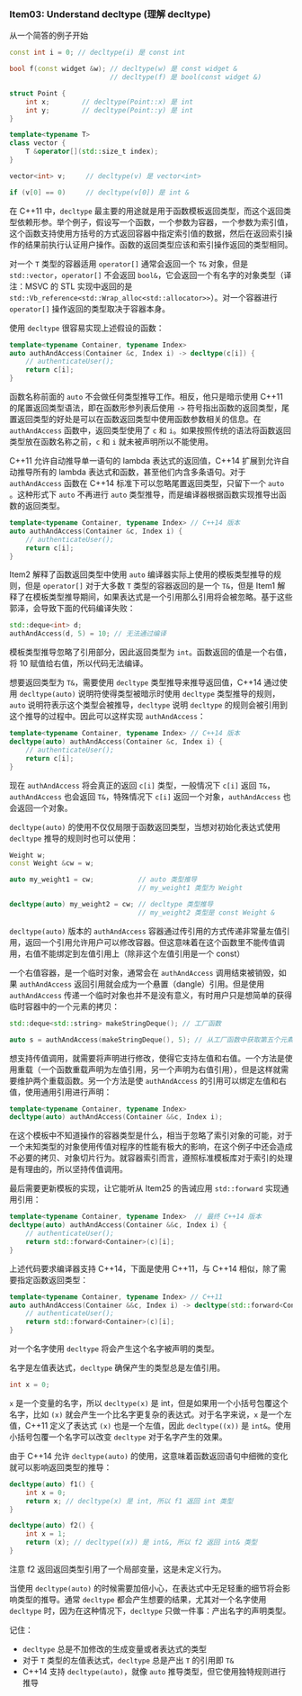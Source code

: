 ### Item03: Understand decltype (理解 decltype)

从一个简答的例子开始

```cpp
const int i = 0; // decltype(i) 是 const int

bool f(const widget &w); // decltype(w) 是 const widget &
                         // decltype(f) 是 bool(const widget &)

struct Point {
    int x;        // decltype(Point::x) 是 int
    int y;        // decltype(Point::y) 是 int
}

template<typename T>
class vector {
    T &operator[](std::size_t index);
}

vector<int> v;     // decltype(v) 是 vector<int>

if (v[0] == 0)     // decltype(v[0]) 是 int &
```

在 C++11 中，`decltype` 最主要的用途就是用于函数模板返回类型，而这个返回类型依赖形参。举个例子，假设写一个函数，一个参数为容器，一个参数为索引值，这个函数支持使用方括号的方式返回容器中指定索引值的数据，然后在返回索引操作的结果前执行认证用户操作。函数的返回类型应该和索引操作返回的类型相同。

对一个 `T` 类型的容器适用 `operator[]` 通常会返回一个 `T&` 对象，但是 `std::vector`，`operator[]` 不会返回 `bool&`，它会返回一个有名字的对象类型（译注：MSVC 的 STL 实现中返回的是 `std::Vb_reference<std::Wrap_alloc<std::allocator>>`）。对一个容器进行 `operator[]` 操作返回的类型取决于容器本身。

使用 `decltype` 很容易实现上述假设的函数：

```cpp
template<typename Container, typename Index>
auto authAndAccess(Container &c, Index i) -> decltype(c[i]) {
    // authenticateUser();
    return c[i];
}
```

函数名称前面的 `auto` 不会做任何类型推导工作。相反，他只是暗示使用 C++11 的尾置返回类型语法，即在函数形参列表后使用 `->` 符号指出函数的返回类型，尾置返回类型的好处是可以在函数返回类型中使用函数参数相关的信息。在 `authAndAccess` 函数中，返回类型使用了 `c` 和 `i`。如果按照传统的语法将函数返回类型放在函数名称之前，`c` 和 `i` 就未被声明所以不能使用。

C++11 允许自动推导单一语句的 lambda 表达式的返回值，C++14 扩展到允许自动推导所有的 lambda 表达式和函数，甚至他们内含多条语句。对于 `authAndAccess` 函数在 C++14 标准下可以忽略尾置返回类型，只留下一个 `auto` 。这种形式下 `auto` 不再进行 `auto` 类型推导，而是编译器根据函数实现推导出函数的返回类型。

```cpp
template<typename Container, typename Index> // C++14 版本
auto authAndAccess(Container &c, Index i) {
    // authenticateUser();
    return c[i];
}
```

Item2 解释了函数返回类型中使用 `auto` 编译器实际上使用的模板类型推导的规则，但是 `operator[]` 对于大多数 `T` 类型的容器返回的是一个 `T&`，但是 Item1 解释了在模板类型推导期间，如果表达式是一个引用那么引用将会被忽略。基于这些郭泽，会导致下面的代码编译失败：

```cpp
std::deque<int> d;
authAndAccess(d, 5) = 10; // 无法通过编译
```

模板类型推导忽略了引用部分，因此返回类型为 `int`。函数返回的值是一个右值，将 10 赋值给右值，所以代码无法编译。

想要返回类型为 `T&`，需要使用 `decltype` 类型推导来推导返回值，C++14 通过使用 `decltype(auto)` 说明符使得类型被暗示时使用 `decltype` 类型推导的规则，`auto` 说明符表示这个类型会被推导，`decltype` 说明 `decltype` 的规则会被引用到这个推导的过程中。因此可以这样实现 `authAndAccess`：

```cpp
template<typename Container, typename Index> // C++14 版本
decltype(auto) authAndAccess(Container &c, Index i) {
    // authenticateUser();
    return c[i];
}
```

现在 `authAndAccess` 将会真正的返回 `c[i]` 类型，一般情况下 `c[i]` 返回 `T&`，`authAndAccess` 也会返回 `T&`，特殊情况下 `c[i]` 返回一个对象，`authAndAccess` 也会返回一个对象。

`decltype(auto)` 的使用不仅仅局限于函数返回类型，当想对初始化表达式使用 `decltype` 推导的规则时也可以使用：

```cpp
Weight w;
const Weight &cw = w;

auto my_weight1 = cw;           // auto 类型推导
                                // my_weight1 类型为 Weight

decltype(auto) my_weight2 = cw; // decltype 类型推导
                                // my_weight2 类型是 const Weight &
```

 `decltype(auto)` 版本的 `authAndAccess` 容器通过传引用的方式传递非常量左值引用，返回一个引用允许用户可以修改容器。但这意味着在这个函数里不能传值调用，右值不能绑定到左值引用上（除非这个左值引用是一个 const）

一个右值容器，是一个临时对象，通常会在 `authAndAccess` 调用结束被销毁，如果 `authAndAccess` 返回引用就会成为一个悬置（dangle）引用。但是使用 `authAndAccess` 传递一个临时对象也并不是没有意义，有时用户只是想简单的获得临时容器中的一个元素的拷贝：

```cpp
std::deque<std::string> makeStringDeque(); // 工厂函数

auto s = authAndAccess(makeStringDeque(), 5); // 从工厂函数中获取第五个元素的拷贝并返回
```

想支持传值调用，就需要将声明进行修改，使得它支持左值和右值。一个方法是使用重载（一个函数重载声明为左值引用，另一个声明为右值引用），但是这样就需要维护两个重载函数。另一个方法是使 `authAndAccess` 的引用可以绑定左值和右值，使用通用引用进行声明：

```cpp
template<typename Container, typename Index>
decltype(auto) authAndAccess(Container &&c, Index i);
```

在这个模板中不知道操作的容器类型是什么，相当于忽略了索引对象的可能，对于一个未知类型的对象使用传值对程序的性能有极大的影响，在这个例子中还会造成不必要的拷贝、对象切片行为。就容器索引而言，遵照标准模板库对于索引的处理是有理由的，所以坚持传值调用。

最后需要更新模板的实现，让它能听从 Item25 的告诫应用 `std::forward` 实现通用引用：

```cpp
template<typename Container, typename Index>  // 最终 C++14 版本
decltype(auto) authAndAccess(Container &&c, Index i) {
    // authenticateUser();
    return std::forward<Container>(c)[i];
}
```

上述代码要求编译器支持 C++14，下面是使用 C++11，与 C++14 相似，除了需要指定函数返回类型：

```cpp
template<typename Container, typename Index> // C++11
auto authAndAccess(Container &&c, Index i) -> decltype(std::forward<Container>(c)[i]) {
    // authenticateUser();
    return std::forward<Container>(c)[i];
}
```

对一个名字使用 `decltype` 将会产生这个名字被声明的类型。

名字是左值表达式，`decltype` 确保产生的类型总是左值引用。

```cpp
int x = 0;
```

`x` 是一个变量的名字，所以 `decltype(x)` 是 int，但是如果用一个小括号包覆这个名字，比如 `(x)` 就会产生一个比名字更复杂的表达式。对于名字来说，`x` 是一个左值，C++11 定义了表达式 `(x)` 也是一个左值，因此 `decltype((x))` 是 `int&`。使用小括号包覆一个名字可以改变 `decltype` 对于名字产生的效果。

由于 C++14 允许 `decltype(auto)` 的使用，这意味着函数返回语句中细微的变化就可以影响返回类型的推导：

```cpp
decltype(auto) f1() {
    int x = 0;
    return x; // decltype(x) 是 int, 所以 f1 返回 int 类型
}

decltype(auto) f2() {
    int x = 1;
    return (x); // decltype((x)) 是 int&, 所以 f2 返回 int& 类型
}
```

注意 f2 返回返回类型引用了一个局部变量，这是未定义行为。

当使用 `decltype(auto)` 的时候需要加倍小心，在表达式中无足轻重的细节将会影响类型的推导。通常 `decltype` 都会产生想要的结果，尤其对一个名字使用 `decltype` 时，因为在这种情况下，`decltype` 只做一件事：产出名字的声明类型。

记住：

- `decltype` 总是不加修改的生成变量或者表达式的类型
- 对于 `T` 类型的左值表达式，`decltype` 总是产出 `T` 的引用即 `T&`
- C++14 支持 `decltype(auto)`，就像 `auto` 推导类型，但它使用独特规则进行推导


